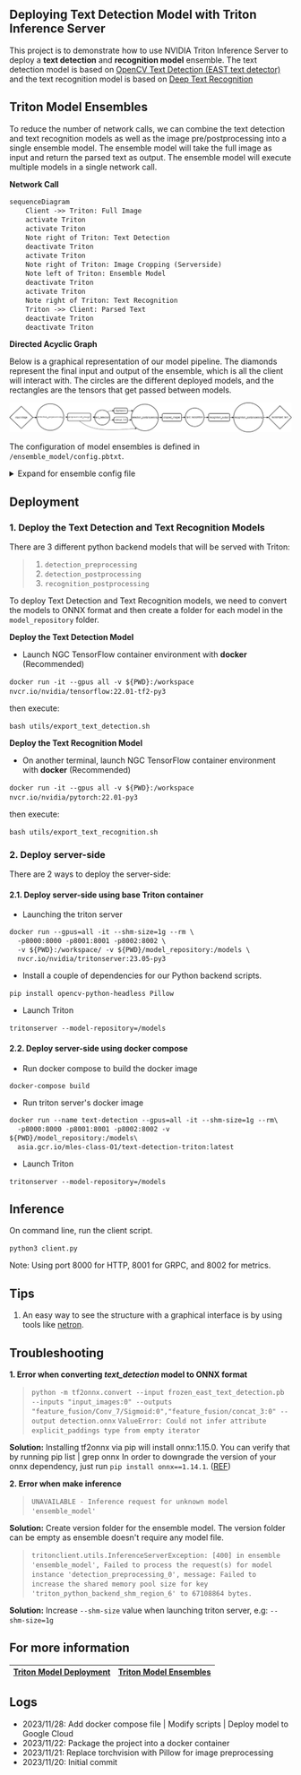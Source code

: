 ## Deploying Text Detection Model with Triton Inference Server

This project is to demonstrate how to use NVIDIA Triton Inference Server to deploy a **text detection** and **recognition model** ensemble. The text detection model is based on [OpenCV Text Detection (EAST text detector)](https://pyimagesearch.com/2018/08/20/opencv-text-detection-east-text-detector/) and the text recognition model is based on [Deep Text Recognition](https://github.com/clovaai/deep-text-recognition-benchmark/blob/master/README.md)

## Triton Model Ensembles

To reduce the number of network calls, we can combine the text detection and text recognition models as well as the image pre/postprocessing into a single ensemble model. The ensemble model will take the full image as input and return the parsed text as output. The ensemble model will execute multiple models in a single network call.


**Network Call**

```mermaid
sequenceDiagram
    Client ->> Triton: Full Image
    activate Triton
    activate Triton
    Note right of Triton: Text Detection
    deactivate Triton
    activate Triton
    Note right of Triton: Image Cropping (Serverside)
    Note left of Triton: Ensemble Model
    deactivate Triton
    activate Triton
    Note right of Triton: Text Recognition
    Triton ->> Client: Parsed Text
    deactivate Triton
    deactivate Triton
```

**Directed Acyclic Graph**

Below is a graphical representation of our model pipeline. The diamonds represent the final input and output of the ensemble, which is all the client will interact with. The circles are the different deployed models, and the rectangles are the tensors that get passed between models.

![DAG](./docs/pics/TextDetection_DAG.png "Text Detection - DAG")

The configuration of model ensembles is defined in `/ensemble_model/config.pbtxt`.

<details>
<summary>Expand for ensemble config file</summary>

```
name: "ensemble_model"
platform: "ensemble"
max_batch_size: 0
input [
  {
    name: "input_image"
    data_type: TYPE_UINT8
    dims: [ -1, -1 ]
  }
]
output [
  {
    name: "recognized_text"
    data_type: TYPE_STRING
    dims: [ -1, -1 ]
  }
]

ensemble_scheduling {
  step [
    {
      model_name: "detection_preprocessing"
      model_version: -1
      input_map {
        key: "detection_preprocessing_input"
        value: "input_image"
      }
      output_map {
        key: "detection_preprocessing_output"
        value: "preprocessed_image"
      }
    },
    {
      model_name: "text_detection"
      model_version: -1
      input_map {
        key: "input_images:0"
        value: "preprocessed_image"
      }
      output_map {
        key: "feature_fusion/Conv_7/Sigmoid:0"
        value: "Sigmoid:0"
      },
      output_map {
        key: "feature_fusion/concat_3:0"
        value: "concat_3:0"
      }
    },
    {
      model_name: "detection_postprocessing"
      model_version: -1
      input_map {
        key: "detection_postprocessing_input_1"
        value: "Sigmoid:0"
      }
      input_map {
        key: "detection_postprocessing_input_2"
        value: "concat_3:0"
      }
      input_map {
        key: "detection_postprocessing_input_3"
        value: "preprocessed_image"
      }
      output_map {
        key: "detection_postprocessing_output"
        value: "cropped_images"
      }
    },
    {
      model_name: "text_recognition"
      model_version: -1
      input_map {
        key: "input.1"
        value: "cropped_images"
      }
      output_map {
        key: "307"
        value: "recognition_output"
      }
    },
    {
      model_name: "recognition_postprocessing"
      model_version: -1
      input_map {
        key: "recognition_postprocessing_input"
        value: "recognition_output"
      }
      output_map {
        key: "recognition_postprocessing_output"
        value: "recognized_text"
      }
    }
  ]
}
```

</details>

## Deployment
### 1. Deploy the Text Detection and Text Recognition Models

There are 3 different python backend models that will be served with Triton:
>1. `detection_preprocessing`
>2. `detection_postprocessing`
>3. `recognition_postprocessing`

To deploy Text Detection and Text Recognition models, we need to convert the models to ONNX format and then create a folder for each model in the `model_repository` folder.

**Deploy the Text Detection Model**

- Launch NGC TensorFlow container environment with **docker** (Recommended)

`docker run -it --gpus all -v ${PWD}:/workspace nvcr.io/nvidia/tensorflow:22.01-tf2-py3`

then execute:

`bash utils/export_text_detection.sh`

**Deploy the Text Recognition Model**

- On another terminal, launch NGC TensorFlow container environment with **docker** (Recommended)

`docker run -it --gpus all -v ${PWD}:/workspace nvcr.io/nvidia/pytorch:22.01-py3`

then execute:

`bash utils/export_text_recognition.sh`


### 2. Deploy server-side

There are 2 ways to deploy the server-side:

#### 2.1. Deploy server-side using base Triton container
- Launching the triton server

```
docker run --gpus=all -it --shm-size=1g --rm \
  -p8000:8000 -p8001:8001 -p8002:8002 \
  -v ${PWD}:/workspace/ -v ${PWD}/model_repository:/models \
  nvcr.io/nvidia/tritonserver:23.05-py3
```

- Install a couple of dependencies for our Python backend scripts.

`pip install opencv-python-headless Pillow`

- Launch Triton

`tritonserver --model-repository=/models`


#### 2.2. Deploy server-side using docker compose
- Run docker compose to build the docker image

```
docker-compose build
```

- Run triton server's docker image
```
docker run --name text-detection --gpus=all -it --shm-size=1g --rm\
  -p8000:8000 -p8001:8001 -p8002:8002 -v ${PWD}/model_repository:/models\
  asia.gcr.io/mles-class-01/text-detection-triton:latest
```

- Launch Triton

`tritonserver --model-repository=/models`


## Inference

On command line, run the client script.

`python3 client.py`

Note: Using port 8000 for HTTP, 8001 for GRPC, and 8002 for metrics.


## Tips

1. An easy way to see the structure with a graphical interface is by using tools like [netron](https://netron.app/).


## Troubleshooting

**1. Error when converting ***text_detection*** model to ONNX format**
>`python -m tf2onnx.convert --input frozen_east_text_detection.pb --inputs "input_images:0" --outputs "feature_fusion/Conv_7/Sigmoid:0","feature_fusion/concat_3:0" --output detection.onnx`
>`ValueError: Could not infer attribute explicit_paddings type from empty iterator`

**Solution:**
Installing tf2onnx via pip will install onnx:1.15.0. You can verify that by running pip list | grep onnx
In order to downgrade the version of your onnx dependency, just run `pip install onnx==1.14.1`. ([REF](https://github.com/onnx/tensorflow-onnx/issues/2262))

**2. Error when make inference**

>`UNAVAILABLE - Inference request for unknown model 'ensemble_model'`

**Solution:**
Create version folder for the ensemble model. The version folder can be empty as ensemble doesn't require any model file.

>`tritonclient.utils.InferenceServerException: [400] in ensemble 'ensemble_model', Failed to process the request(s) for model instance 'detection_preprocessing_0', message: Failed to increase the shared memory pool size for key 'triton_python_backend_shm_region_6' to 67108864 bytes.`

**Solution:**
Increase `--shm-size` value when launching triton server, e.g: `--shm-size=1g`


## For more information
| [Triton Model Deployment](https://github.com/triton-inference-server/tutorials/blob/main/Conceptual_Guide/Part_1-model_deployment/README.md) | [Triton Model Ensembles](https://github.com/triton-inference-server/tutorials/blob/main/Conceptual_Guide/Part_5-Model_Ensembles/README.md) |
| :--- | :--- |


## Logs

- 2023/11/28: Add docker compose file | Modify scripts | Deploy model to Google Cloud
- 2023/11/22: Package the project into a docker container
- 2023/11/21: Replace torchvision with Pillow for image preprocessing
- 2023/11/20: Initial commit